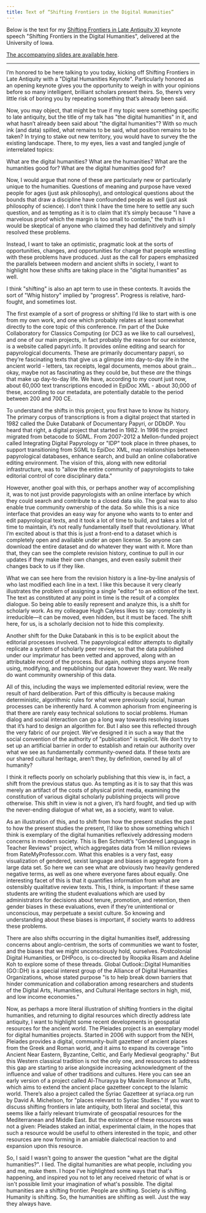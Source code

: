 ```yaml
---
title: Text of “Shifting Frontiers in the Digital Humanities”
---
```


Below is the text for my [Shifting Frontiers in Late Antiquity XI](https://shiftingfrontiers2015.wordpress.com/) keynote speech "Shifting Frontiers in the Digital Humanities", delivered at the University of Iowa.

[The accompanying slides are available here](http://dcthree.github.io/presentations/reveal.js/slides/Shifting_Frontiers_in_the_Digital_Humanities.html).

---

I’m honored to be here talking to you today, kicking off Shifting Frontiers in Late Antiquity with a "Digital Humanities Keynote". Particularly honored as an opening keynote gives you the opportunity to weigh in with your opinions before so many intelligent, brilliant scholars present theirs. So, there’s very little risk of boring you by repeating something that’s already been said.

Now, you may object, that might be true if my topic were something specific to late antiquity, but the title of my talk has "the digital humanities" in it, and what hasn’t already been said about "the digital humanities"? With so much ink (and data) spilled, what remains to be said, what position remains to be taken? In trying to stake out new territory, you would have to survey the the existing landscape. There, to my eyes, lies a vast and tangled jungle of interrelated topics:

What are the digital humanities?
What are the humanities?
What are the humanities good for?
What are the digital humanities good for?

Now, I would argue that none of these are particularly new or particularly unique to the humanities. Questions of meaning and purpose have vexed people for ages (just ask philosophy), and ontological questions about the bounds that draw a discipline have confounded people as well (just ask philosophy of science). I don’t think I have the time here to settle any such question, and as tempting as it is to claim that it’s simply because "I have a marvelous proof which the margin is too small to contain," the truth is I would be skeptical of anyone who claimed they had definitively and simply resolved these problems.

Instead, I want to take an optimistic, pragmatic look at the sorts of opportunities, changes, and opportunities for change that people wrestling with these problems have produced. Just as the call for papers emphasized the parallels between modern and ancient shifts in society, I want to highlight how these shifts are taking place in the "digital humanities" as well.

I think "shifting" is also an apt term to use in these contexts. It avoids the sort of "Whig history" implied by "progress". Progress is relative, hard-fought, and sometimes lost.

The first example of a sort of progress or shifting I’d like to start with is one from my own work, and one which probably relates  at least somewhat directly to the core topic of this conference. I’m part of the Duke Collaboratory for Classics Computing (or DC3 as we like to call ourselves), and one of our main projects, in fact probably the reason for our existence, is a website called papyri.info. It provides online editing and search for papyrological documents. These are primarily documentary papyri, so they’re fascinating texts that give us a glimpse into day-to-day life in the ancient world - letters, tax receipts, legal documents, memos about grain…okay, maybe not as fascinating as they could be, but these *are* the things that make up day-to-day life. We have, according to my count just now, about 60,000 text transcriptions encoded in EpiDoc XML - about 30,000 of these, according to our metadata, are potentially datable to the period between 200 and 700 CE.

To understand the shifts in this project, you first have to know its history. The primary corpus of transcriptions is from a digital project that started in 1982 called the Duke Databank of Documentary Papyri, or DDbDP. You heard that right, a digital project that started in 1982. In 1996 the project migrated from betacode to SGML. From 2007-2012 a Mellon-funded project called Integrating Digital Papyrology or "IDP" took place in three phases, to support transitioning from SGML to EpiDoc XML, map relationships between papyrological databases, enhance search, and build an online collaborative editing environment. The vision of this, along with new editorial infrastructure, was to "allow the entire community of papyrologists to take editorial control of core disciplinary data."

However, another goal with this, or perhaps another way of accomplishing it, was to not just provide papyrologists with an online interface by which they could search and contribute to a closed data silo. The goal was to also enable true community ownership of the data. So while this is a nice interface that provides an easy way for anyone who wants to to enter and edit papyrological texts, and it took a lot of time to build, and takes a lot of time to maintain, it’s not really fundamentally itself that revolutionary. What I’m excited about is that this is just a front-end to a dataset which is completely open and available under an open license. So anyone can download the entire dataset and do whatever they want with it. More than that, they can see the complete revision history, continue to pull in our updates if they make their own changes, and even easily submit their changes back to us if they like.

What we can see here from the revision history is a line-by-line analysis of who last modified each line in a text. I like this because it very clearly illustrates the problem of assigning a single "editor" to an edition of the text. The text as constituted at any point in time is the result of a complex dialogue. So being able to easily represent and analyze this, is a shift for scholarly work. As my colleague Hugh Cayless likes to say: complexity is irreducible—it can be moved, even hidden, but it must be faced. The shift here, for us, is a scholarly decision not to hide this complexity.

Another shift for the Duke Databank in this is to be explicit about the editorial processes involved. The papyrological editor attempts to digitally replicate a system of scholarly peer review, so that the data published under our imprimatur has been vetted and approved, along with an attributable record of the process. But again, nothing stops anyone from using, modifying, and republishing our data however they want. We really do want community ownership of this data.

All of this, including the ways we implemented editorial review, were the result of hard deliberation. Part of this difficulty is because making deterministic, algorithmic rules for what were previously social, human processes can be inherently hard. A common aphorism from engineering is that there are rarely easy technical solutions to social problems. Human dialog and social interaction can go a long way towards resolving issues that it’s hard to design an algorithm for. But I also see this reflected through the very fabric of our project. We’ve designed it in such a way that the social convention of the authority of "publication" is explicit. We don’t try to set up an artificial barrier in order to establish and retain our authority over what we see as fundamentally community-owned data. If these texts are our shared cultural heritage, aren’t they, by definition, owned by all of humanity?

I think it reflects poorly on scholarly publishing that this view is, in fact, a shift from the previous status quo. As tempting as it is to say that this was merely an artifact of the costs of physical print media, examining the constitution of various digital scholarly publishing projects will prove otherwise. This shift in view is not a given, it’s hard fought, and tied up with the never-ending dialogue of what we, as a society, want to value.

As an illustration of this, and to shift from how the present studies the past to how the present studies the present, I’d like to show something which I think is exemplary of the digital humanities reflexively addressing modern concerns in modern society. This is Ben Schmidt’s "Gendered Language in Teacher Reviews" project, which aggregates data from 14 million reviews from RateMyProfessor.com. What this enables is a very fast, easy visualization of gendered, sexist language and biases in aggregate from a large data set. So here we can see what are obviously two heavily gendered negative terms, as well as one where everyone fares about equally. One interesting facet of this is that it quantifies information from what are ostensibly qualitative review texts. This, I think, is important: if these same students are writing the student evaluations which are used by administrators for decisions about tenure, promotion, and retention, then gender biases in these evaluations, even if they’re unintentional or unconscious, may perpetuate a sexist culture. So knowing and understanding about these biases is important, if society wants to address these problems.

There are also shifts occurring in the digital humanities itself, addressing concerns about anglo-centrism, the sorts of communities we want to foster, and the biases that we might unconsciously hold, ourselves. Postcolonial Digital Humanities, or DHPoco, is co-directed by Roopika Risam and Adeline Koh to explore some of these threads. Global Outlook::Digital Humanities (GO::DH) is a special interest group of the Alliance of Digital Humanities Organizations, whose stated purpose "is to help break down barriers that hinder communication and collaboration among researchers and students of the Digital Arts, Humanities, and Cultural Heritage sectors in high, mid, and low income economies."

Now, as perhaps a more literal illustration of shifting frontiers in the digital humanities, and returning to digital resources which directly address late antiquity, I want to highlight some recent developments in geospatial resources for the ancient world. The Pleiades project is an exemplary model for digital humanities projects. Started in 2006 with support from the NEH, Pleiades provides a digital, community-built gazetteer of ancient places from the Greek and Roman world, and it aims to expand its coverage "into Ancient Near Eastern, Byzantine, Celtic, and Early Medieval geography." But this Western classical tradition is not the only one, and resources to address this gap are starting to arise alongside increasing acknowledgment of the influence and value of other traditions and cultures. Here you can see an early version of a project called Al-Thurayya by Maxim Romanov at Tufts, which aims to extend the ancient place gazetteer concept to the Islamic world. There’s also a project called the Syriac Gazetteer at syriaca.org run by David A. Michelson, for "places relevant to Syriac Studies." If you want to discuss shifting frontiers in late antiquity, both literal and societal, this seems like a fairly relevant triumvirate of geospatial resources for the Mediterranean and Middle East. But the existence of these resources was not a given: Pleiades staked an initial, experimental claim, in the hopes that such a resource would be useful to others interested in the topic, and other resources are now forming in an amiable dialectical reaction to and expansion upon this resource.

So, I said I wasn't going to answer the question "what are the digital humanities?". I lied. The digital humanities are what people, including you and me, make them. I hope I've highlighted some ways that that's happening, and inspired you not to let any received rhetoric of what is or isn't possible limit your imagination of what's possible. The digital humanities are a shifting frontier. People are shifting. Society is shifting. Humanity is shifting. So, the humanities are shifting as well. Just the way they always have.

